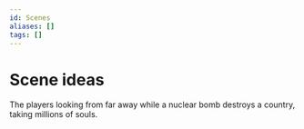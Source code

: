 ```yaml
---
id: Scenes
aliases: []
tags: []
---
```


# Scene ideas

The players looking from far away while a nuclear bomb destroys a country, taking millions of souls.
